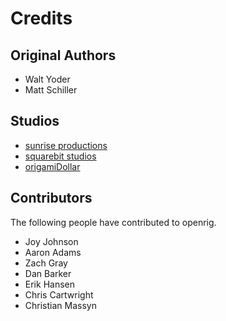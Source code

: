 Credits
======= 
Original Authors
------------
* Walt Yoder
* Matt Schiller

Studios
------------
* [sunrise productions](http://www.sunriseproductions.tv)
* [squarebit studios](http://www.squarebitstudios.com)
* [origamiDollar](http://www.http://origamidollar.com)

Contributors
------------

The following people have contributed to openrig.


* Joy Johnson
* Aaron Adams
* Zach Gray
* Dan Barker
* Erik Hansen
* Chris Cartwright
* Christian Massyn 
